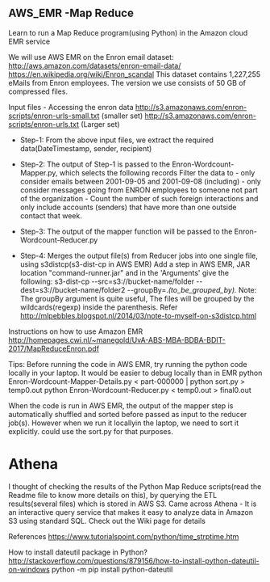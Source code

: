 ## AWS_EMR -Map Reduce 
Learn to run a Map Reduce program(using Python) in the Amazon cloud EMR service

We will use AWS EMR on the Enron email dataset:
http://aws.amazon.com/datasets/enron-email-data/
https://en.wikipedia.org/wiki/Enron_scandal
This dataset contains 1,227,255 eMails from Enron employees. The version we use consists of 50 GB of compressed files.

Input files - Accessing the enron data
http://s3.amazonaws.com/enron-scripts/enron-urls-small.txt (smaller set)
http://s3.amazonaws.com/enron-scripts/enron-urls.txt (Larger set)

- Step-1: From the above input files, we extract the required data(DateTimestamp, sender, recipient)

- Step-2: The output of Step-1 is passed to the Enron-Wordcount-Mapper.py, which selects the following records
            Filter the data to
            - only consider emails between 2001-09-05 and 2001-09-08 (including)
            - only consider messages going from ENRON employees to someone not part of the organization
            - Count the number of such foreign interactions and only include accounts (senders) that have more than one outside contact that week.
            
- Step-3: The output of the mapper function will be passed to the Enron-Wordcount-Reducer.py

- Step-4: Merges the output file(s) from Reducer jobs into one single file, using s3distcp(s3-dist-cp in AWS EMR)
      Add a step in AWS EMR, JAR location "command-runner.jar" and in the 'Arguments' give the following:
      s3-dist-cp --src=s3://bucket-name/folder --dest=s3://bucket-name/folder2 --groupBy=.*(to_be_grouped_by).*
 Note: The groupBy argument is quite useful, The files will be grouped by the wildcards(regexp) inside the parenthesis. Refer http://mlpebbles.blogspot.nl/2014/03/note-to-myself-on-s3distcp.html
    
Instructions on how to use Amazon EMR
http://homepages.cwi.nl/~manegold/UvA-ABS-MBA-BDBA-BDIT-2017/MapReduceEnron.pdf


Tips:
Before running the code in AWS EMR, try running the python code locally in your laptop. It would be easier to debug locally than in EMR
python Enron-Wordcount-Mapper-Details.py < part-000000 | python sort.py > temp0.out
python Enron-Wordcount-Reducer.py < temp0.out > final0.out

When the code is run in AWS EMR, the output of the mapper step is automatically shuffled and sorted before passed as input to the reducer job(s).  However when we run it locallyin the laptop, we need to sort it explicitly. could use the sort.py for that purposes.

# Athena
I thought of checking the results of the Python Map Reduce scripts(read the Readme file to know more details on this), by querying the ETL results(several files) which is stored in AWS S3. Came across Athena - It is an interactive query service that makes it easy to analyze data in Amazon S3 using standard SQL. Check out the Wiki page for details


References
https://www.tutorialspoint.com/python/time_strptime.htm

How to install dateutil package in Python?  http://stackoverflow.com/questions/879156/how-to-install-python-dateutil-on-windows
python -m pip install python-dateutil




